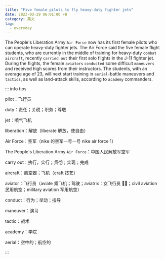 ```yaml
---
title: "Five female pilots to fly heavy-duty fighter jets"
date: 2023-03-29 06:01:00 +8
category: 英文
tag:
  - everyday
---
```


The People's Liberation Army `Air Force` now has its first female pilots who can operate heavy-duty fighter jets. The Air Force said the five female flight students, who are currently in the middle of training for heavy-duty `combat` `aircraft`, recently `carried out` their first solo flights in the J-11 fighter jet. During the flights, the female `aviators` `conducted` some difficult `maneuvers` and received high scores from their instructors. The students, with an average age of 23, will next start training in `aerial`-battle maneuvers and `tactics`, as well as land-attack skills, according to `academy` commanders.

::: info tips

pilot：飞行员

duty：责任；关税；职务；尊敬

jet：喷气飞机

liberation：解放（liberate 解放，使自由）

Air Force：空军（nike 的空军一号一号 nike air force 1）

The People's Liberation Army `Air Force`：中国人民解放军空军

carry out：执行，实行；贯彻；实现；完成

aircraft：航空器；飞机（craft 技艺）

aviator：飞行员（aviate 乘飞机；驾驶；aviatrix：女飞行员 👩‍✈️；civil aviation 民用航空；military aviation 军用航空）

conduct：行为；举动；指导

maneuver：演习

tactic：战术

academy：学院

aerial：空中的；航空的

:::
